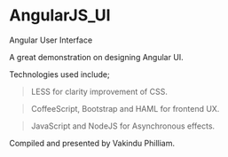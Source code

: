 # AngularJS_UI
 Angular User Interface  
 
 A great demonstration on designing Angular UI.  
 
 Technologies used include;  
 
 > LESS for clarity improvement of CSS.  
 
 > CoffeeScript, Bootstrap and HAML for frontend UX.  
 
 > JavaScript and NodeJS for Asynchronous effects.  
 
 Compiled and presented by Vakindu Philliam.
